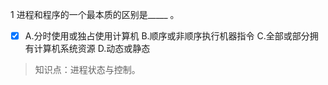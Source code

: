 1
进程和程序的一个最本质的区别是_____ 。
- [x] A.分时使用或独占使用计算机 B.顺序或非顺序执行机器指令 C.全部或部分拥有计算机系统资源 D.动态或静态

> 知识点：进程状态与控制。
